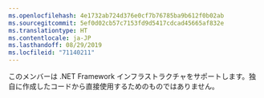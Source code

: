 ```yaml
---
ms.openlocfilehash: 4e1732ab724d376e0cf7b76785ba9b612f0b02ab
ms.sourcegitcommit: 5ef0d02cb57c7153fd9d5417cdcad45665af832e
ms.translationtype: HT
ms.contentlocale: ja-JP
ms.lasthandoff: 08/29/2019
ms.locfileid: "71140211"
---
```

このメンバーは .NET Framework インフラストラクチャをサポートします。独自に作成したコードから直接使用するためのものではありません。